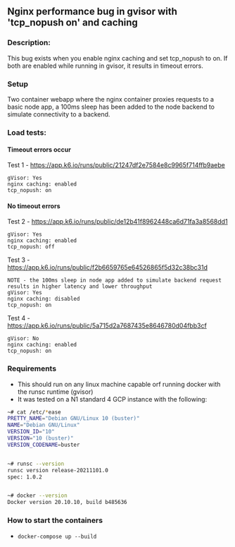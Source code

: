 ## Nginx performance bug in gvisor with 'tcp_nopush on' and caching

### Description:
This bug exists when you enable nginx caching and set tcp_nopush to on. If both are enabled while running in gvisor, it results in timeout errors.


### Setup
Two container webapp where the nginx container proxies requests to a basic node app, a 100ms sleep has been added to the node backend to simulate connectivity to a backend.

### Load tests:

#### Timeout errors occur
Test 1 - https://app.k6.io/runs/public/21247df2e7584e8c9965f714ffb9aebe
```
gVisor: Yes 
nginx caching: enabled 
tcp_nopush: on
```

#### No timeout errors
Test 2 - https://app.k6.io/runs/public/de12b41f8962448ca6d71fa3a8568dd1
```
gVisor: Yes
nginx caching: enabled
tcp_nopush: off
```

Test 3 - https://app.k6.io/runs/public/f2b6659765e64526865f5d32c38bc31d
```
NOTE - the 100ms sleep in node app added to simulate backend request results in higher latency and lower throughput
gVisor: Yes
nginx caching: disabled
tcp_nopush: on
```

Test 4 - https://app.k6.io/runs/public/5a715d2a7687435e8646780d04fbb3cf
```
gVisor: No
nginx caching: enabled
tcp_nopush: on
```




### Requirements
- This should run on any linux machine capable orf running docker with the runsc runtime (gvisor)
- It was tested on a N1 standard 4 GCP instance with the following:

```bash
~# cat /etc/*ease
PRETTY_NAME="Debian GNU/Linux 10 (buster)"
NAME="Debian GNU/Linux"
VERSION_ID="10"
VERSION="10 (buster)"
VERSION_CODENAME=buster


~# runsc --version
runsc version release-20211101.0
spec: 1.0.2


~# docker --version
Docker version 20.10.10, build b485636
```


### How to start the containers
- `docker-compose up --build`
